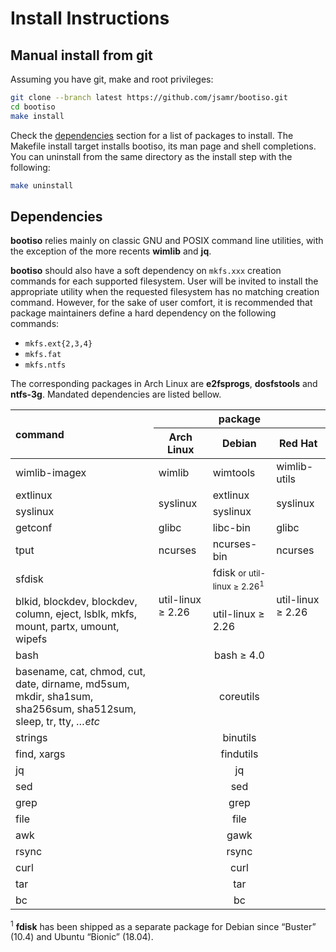 # Install Instructions

## Manual install from git

Assuming you have git, make and root privileges:

```bash
git clone --branch latest https://github.com/jsamr/bootiso.git
cd bootiso
make install
```

Check the [dependencies](#deps) section for a list of packages to install.
The Makefile install target installs bootiso, its man page and shell completions.
You can uninstall from the same directory as the install step with the following:

```bash
make uninstall
```

<a name="deps"></a>

## Dependencies

**bootiso** relies mainly on classic GNU and POSIX command line utilities, with the exception of the more recents **wimlib** and **jq**.

**bootiso** should also have a soft dependency on `mkfs.xxx` creation commands for
each supported filesystem. User will be invited to install the appropriate utility when the requested filesystem has no matching creation command.
However, for the sake of user comfort, it is recommended that package maintainers define a hard dependency on the following commands:

- `mkfs.ext{2,3,4}`
- `mkfs.fat`
- `mkfs.ntfs`

The corresponding packages in Arch Linux are **e2fsprogs**, **dosfstools** and **ntfs-3g**. Mandated dependencies are listed bellow.

<table>
  <thead>
    <tr>
      <th rowspan="2" style="text-align: left;">command</th>
      <th colspan="3">package</th>
    </tr>
    <tr>
      <th>Arch Linux</th>
      <th>Debian</th>
      <th>Red Hat</th>
    </tr>
  </thead>
  <tbody>
    <tr>
      <td style="text-align: left;">wimlib-imagex</td>
      <td>wimlib</td>
      <td>wimtools</td>
      <td>wimlib-utils</td>
    </tr>
    <tr>
      <td style="text-align: left;">extlinux</td>
      <td rowspan="2">syslinux</td>
      <td>extlinux</td>
      <td rowspan="2">syslinux</td>
    </tr>
    <tr>
      <td style="text-align: left;">syslinux</td>
      <td>syslinux</td>
    </tr>
    <tr>
      <td style="text-align: left;">getconf</td>
      <td>glibc</td>
      <td>libc-bin</td>
      <td>glibc</td>
    </tr>
    <tr>
      <td style="text-align: left;">tput</td>
      <td>ncurses</td>
      <td>ncurses-bin</td>
      <td>ncurses</td>
    </tr>
    <tr>
      <td style="text-align: left;">
        sfdisk
      </td>
      <td rowspan="2">util-linux &ge; 2.26</td>
      <td>fdisk <small>or util-linux &ge; 2.26<sup>1</sup></small></td>
      <td rowspan="2">util-linux &ge; 2.26</td>
    </tr>
    <tr>
      <td style="text-align: left;">
        blkid, blockdev, blockdev, column, eject, lsblk, mkfs, mount, partx, umount, wipefs
      </td>
      <td>util-linux &ge; 2.26</td>
    </tr>
    <tr>
      <td style="text-align: left;">bash</td>
      <td colspan="3" align="center">bash &ge; 4.0</td>
    </tr>
    <tr>
      <td style="text-align: left;">
        basename, cat, chmod, cut, date, dirname, md5sum, mkdir, sha1sum, sha256sum, sha512sum, sleep, tr, tty, <em>…etc</em>
      </td>
      <td colspan="3" align="center">coreutils</td>
    </tr>
    <tr>
    <tr>
      <td style="text-align: left;">strings</td>
      <td colspan="3" align="center">binutils</td>
    </tr> 
    <tr>
      <td style="text-align: left;">find, xargs</td>
      <td colspan="3" align="center">findutils</td>
    </tr>
    <tr>
      <td style="text-align: left;">jq</td>
      <td colspan="3" align="center">jq</td>
    </tr>
    <tr>
      <td style="text-align: left;">sed</td>
      <td colspan="3" align="center">sed</td>
    </tr>
    <tr>
      <td style="text-align: left;">grep</td>
      <td colspan="3" align="center">grep</td>
    </tr>
    <tr>
      <td style="text-align: left;">file</td>
      <td colspan="3" align="center">file</td>
    </tr>
    <tr>
      <td style="text-align: left;">awk</td>
      <td colspan="3" align="center">gawk</td>
    </tr>
    <tr>
      <td style="text-align: left;">rsync</td>
      <td colspan="3" align="center">rsync</td>
    </tr>
    <tr>
      <td style="text-align: left;">curl</td>
      <td colspan="3" align="center">curl</td>
    </tr>
    <tr>
      <td style="text-align: left;">tar</td>
      <td colspan="3" align="center">tar</td>
    </tr>
    <tr>
      <td style="text-align: left;">bc</td>
      <td colspan="3" align="center">bc</td>
    </tr>
  </tbody>
</table>

<sup>1</sup> **fdisk** has been shipped as a separate package for Debian since “Buster” (10.4) and Ubuntu “Bionic” (18.04).
